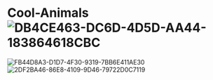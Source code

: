 # Cool-Animals![DB4CE463-DC6D-4D5D-AA44-183864618CBC](https://user-images.githubusercontent.com/84216585/118348418-06486500-b4ff-11eb-8383-94242b72b8bd.jpeg)
![FB44D8A3-D1D7-4F30-9319-7BB6E411AE30](https://user-images.githubusercontent.com/84216585/118348463-6212ee00-b4ff-11eb-9303-8a4bf6d97803.jpeg)
![2DF2BA46-86E8-4109-9D46-79722D0C7119](https://user-images.githubusercontent.com/84216585/118348468-68a16580-b4ff-11eb-9c13-acb4b2fc7754.jpeg)
